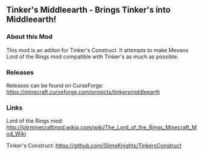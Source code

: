 ## Tinker's Middleearth - Brings Tinker's into Middleearth!
### About this Mod
This mod is an addon for Tinker's Construct. It attempts to make Mevans Lord of the Rings mod compatible with Tinker's as much as possible.
### Releases
Releases can be found on CurseForge: https://minecraft.curseforge.com/projects/tinkersmiddleearth
### Links
Lord of the Rings mod: http://lotrminecraftmod.wikia.com/wiki/The_Lord_of_the_Rings_Minecraft_Mod_Wiki

Tinker's Construct: https://github.com/SlimeKnights/TinkersConstruct